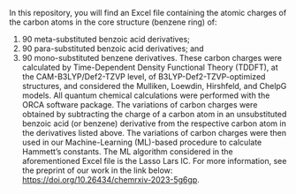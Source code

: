 In this repository, you will find an Excel file containing the atomic charges of the carbon atoms in the core structure (benzene ring) of:
1) 90 meta-substituted benzoic acid derivatives;
2) 90 para-substituted benzoic acid derivatives; and
3) 90 mono-substituted benzene derivatives.
These carbon charges were calculated by Time-Dependent Density Functional Theory (TDDFT), at the CAM-B3LYP/Def2-TZVP level, of B3LYP-Def2-TZVP-optimized structures, and considered the Mulliken, Loewdin, Hirshfeld, and ChelpG models. All quantum chemical calculations were performed with the ORCA software package.
The variations of carbon charges were obtained by subtracting the charge of a carbon atom in an unsubstituted benzoic acid (or benzene) derivative from the respective carbon atom in the derivatives listed above.
The variations of carbon charges were then used in our Machine-Learning (ML)-based procedure to calculate Hammett’s constants. The ML algorithm considered in the aforementioned Excel file is the Lasso Lars IC.
For more information, see the preprint of our work in the link below:
https://doi.org/10.26434/chemrxiv-2023-5g6gp.
